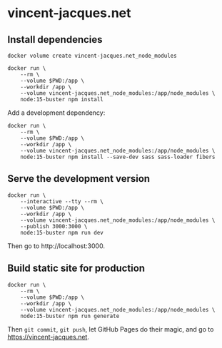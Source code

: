 # vincent-jacques.net

## Install dependencies

    docker volume create vincent-jacques.net_node_modules

    docker run \
        --rm \
        --volume $PWD:/app \
        --workdir /app \
        --volume vincent-jacques.net_node_modules:/app/node_modules \
        node:15-buster npm install

Add a development dependency:

    docker run \
        --rm \
        --volume $PWD:/app \
        --workdir /app \
        --volume vincent-jacques.net_node_modules:/app/node_modules \
        node:15-buster npm install --save-dev sass sass-loader fibers

## Serve the development version

    docker run \
        --interactive --tty --rm \
        --volume $PWD:/app \
        --workdir /app \
        --volume vincent-jacques.net_node_modules:/app/node_modules \
        --publish 3000:3000 \
        node:15-buster npm run dev

Then go to http://localhost:3000.

## Build static site for production

    docker run \
        --rm \
        --volume $PWD:/app \
        --workdir /app \
        --volume vincent-jacques.net_node_modules:/app/node_modules \
        node:15-buster npm run generate

Then `git commit`, `git push`, let GitHub Pages do their magic, and go to https://vincent-jacques.net.
